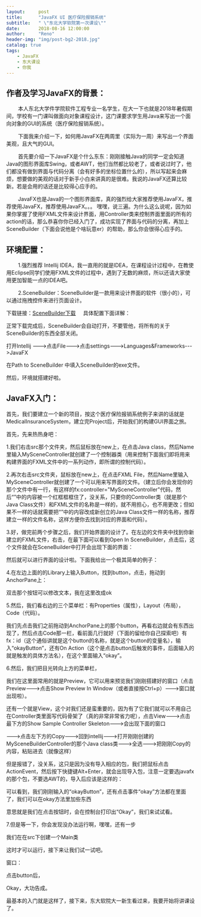 ```yaml
---
layout:     post
title:      "JavaFX UI 医疗保险报销系统"
subtitle:   " \"东北大学软院第一次课设\""
date:       2018-08-16 12:00:00
author:     "Reno"
header-img: "img/post-bg2-2018.jpg"
catalog: true
tags:
    - JavaFX
    - 东大课设
    - 你我
---
```


## 作者及学习JavaFX的背景：
        本人东北大学件学院软件工程专业一名学生，在大一下也就是2018年暑假期间，学校有一门课叫做面向对象课程设计，这门课要求学生用Java来写出一个面向对象的GUI的系统（医疗保险报销系统）。

        下面我来介绍一下，如何用JavaFX在两周里（实际为一周）来写出一个界面美观，且大气的GUI。

        首先要介绍一下JavaFX是个什么东东：刚刚接触Java的同学一定会知道Java的图形界面库Swing，或者AWT，他们当然都比较老了，或者说过时了，他们都没有做到界面与代码分离（会有好多的坐标位置什么的），所以写起来会麻烦，想要做的美观的话对于新手小白来讲真的是很难。我说的JavaFX还算比较新。若是会用的话还是比较得心应手的。

        JavaFX也是Java的一个图形界面库，真的强烈给大家推荐使用JavaFX，推荐使用JavaFX，推荐使用JavaFX。。。
嘿嘿，说三遍。为什么这么说呢，因为如果你掌握了使用FXML文件来设计界面，用Controller类来控制界面里面的所有的action的话，那么恭喜你你已经入门了，成功实现了界面与代码的分离，再加上SceneBuilder（下面会说他是个啥玩意er）的帮助，那么你会很得心应手的。



## 环境配置：
        1.强烈推荐 Intellij IDEA，我一直用的就是IDEA，在课程设计过程中，在教使用Eclipse同学们使用FXML文件的过程中，遇到了无数的麻烦，所以还请大家使用更加智能一点的IDEA吧。

        2.SceneBuilder：SceneBuilder是一款用来设计界面的软件（很小的），可以通过拖拽控件来进行页面设计。

下载链接：[SceneBuilder下载](https://gluonhq.com/products/scene-builder/)     具体配置下面详解：

正常下载完成后，SceneBuilder会自动打开，不要管他，将所有的关于SceneBuilder的东西全部关闭。

打开Intellij --->点击File--->点击settings--->Languages&Frameworks--->JavaFX

在Path to SceneBuilder 中填入SceneBuilder的exe文件。

然后，环境就搭建好啦。


## JavaFX入门：
首先，我们要建立一个新的项目，按这个医疗保险报销系统例子来讲的话就是MedicalInsuranceSystem，建立完Project后，开始我们的构建GUI界面之旅。

首先，先来热热身吧：

1.我们右击src那个文件夹，然后鼠标放在new上，在点击Java class，然后Name里输入MySceneController就创建了一个控制器类（用来控制下面我们即将用来构建界面的FXML文件中的一系列动作，即所谓的控制代码）。

2.再次右击src文件夹，鼠标放在new上，在点击FXML File，然后Name里输入MySceneController就创建了一个可以用来写界面的文件。（建立后你会发现你的那个文件中有一行，有这样的fx:controller="MySceneController"代码，然后“”中的内容被一个红框框框住了，没关系，只要你的Controller类（就是那个Java Class文件）和FXML文件的名称是一样的，就不用担心，也不用更改；但如果不一样的话就需要把“”中的内容改成新创立的Java Class文件一样的名称，推荐建立一样的文件名称，这样方便你去找到对应的界面和代码）。



3.好，做完前两个步骤之后，我们开始界面的设计了。在左边的文件夹中找到你新建立的FXML文件，右击，在最下面可以看到Open In SceneBuilder，点击后，这个文件就会在SceneBuilder中打开会出现下面的界面：



然后就可以进行界面的设计啦。下面我给出一个极其简单的例子：

4.在左边上面的的Library上输入Button，找到button，点击，拖动到AnchorPane上：



双击那个按钮可以修改文本，我在这里改成ok



5.然后，我们看右边的三个菜单栏：有Properties（属性），Layout（布局），Code（代码）。



我们先点击我们之前拖动到AnchorPane上的那个button，再看右边就会有东西出现了，然后点击Code那一栏，看前面几行就好（下面的留给你自己探索吧）有fx：id（这个通俗讲就是这个button的名称，就是这个button的变量名），输入“okayButton”，还有On Action（这个是点击button后触发的事件，后面输入的就是触发的具体方法名），在这个里面输入“okay”。



6.然后，我们把目光转向上方的菜单栏，



我们在这里面常用的就是Preview，它可以用来预览我们刚刚搭建好的窗口（点击Preview--->点击Show Preview In Window（或者直接按Ctrl+p）--->窗口就出现啦）。

还有一个就是View，这个对我们还是蛮重要的，因为有了它我们就可以不用自己在Controller类里面写代码骨架了（真的非常非常省力呢），点击View--->点击最下方的Show Sample Controller Skeleton--->会出现下面的窗口



--->点击左下方的Copy--->回到intellij--->打开刚刚创建的MySceneBuilderController的那个Java class类--->全选--->把刚刚Copy的内容，粘贴进去（就像这样）



但是报错了，没关系，这只是因为没有导入相应的包，我们把鼠标点击ActionEvent，然后按下快捷键Alt+Enter，就会出现导入包，注意一定要选javafx的那个包，不要选AWT的，导入后应该是这样的：



可以看到，我们刚刚输入的“okayButton”，还有点击事件“okay”方法都在里面了，我们可以在okay方法里加些东西



意思就是我们在点击按钮时，会在控制台打印出“Okay”，我们来试试看。

7.但是等一下，你会发现没办法运行啊，嘿嘿，还有一步

我们在在src下创建一个Main类

这时才可以运行，接下来让我们试一试吧。



窗口：



点击button后，



Okay，大功告成。

最基本的入门就是这样了，接下来，东大软院大一新生看过来，我要开始将讲课设了。




